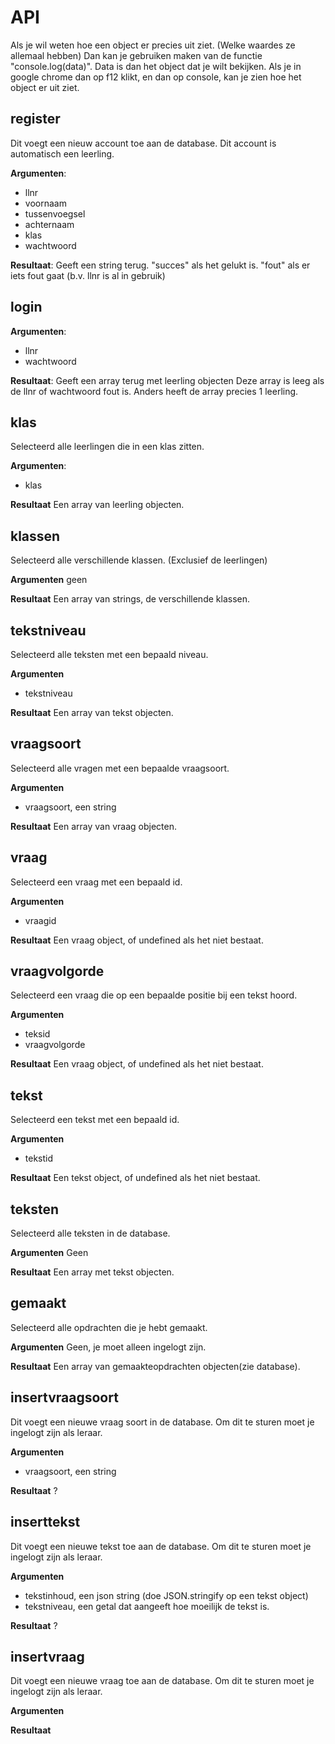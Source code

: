 
# API

Als je wil weten hoe een object er precies uit ziet.
(Welke waardes ze allemaal hebben)
Dan kan je gebruiken maken van de functie "console.log(data)".
Data is dan het object dat je wilt bekijken.
Als je in google chrome dan op f12 klikt, en dan op console, kan je zien hoe het object er uit ziet.

## register
Dit voegt een nieuw account toe aan de database.
Dit account is automatisch een leerling.

**Argumenten**:
* llnr
* voornaam
* tussenvoegsel
* achternaam
* klas
* wachtwoord

**Resultaat**:
Geeft een string terug.
"succes" als het gelukt is.
"fout" als er iets fout gaat (b.v. llnr is al in gebruik)

## login

**Argumenten**:
* llnr
* wachtwoord

**Resultaat**:
Geeft een array terug met leerling objecten
Deze array is leeg als de llnr of wachtwoord fout is.
Anders heeft de array precies 1 leerling.

## klas
Selecteerd alle leerlingen die in een klas zitten.

**Argumenten**:
* klas

**Resultaat**
Een array van leerling objecten.

## klassen
Selecteerd alle verschillende klassen. (Exclusief de leerlingen)

**Argumenten**
geen

**Resultaat**
Een array van strings, de verschillende klassen.

## tekstniveau
Selecteerd alle teksten met een bepaald niveau.

**Argumenten**
* tekstniveau

**Resultaat**
Een array van tekst objecten.

## vraagsoort
Selecteerd alle vragen met een bepaalde vraagsoort.

**Argumenten**
* vraagsoort, een string

**Resultaat**
Een array van vraag objecten.

## vraag
Selecteerd een vraag met een bepaald id.

**Argumenten**
* vraagid

**Resultaat**
Een vraag object, of undefined als het niet bestaat.

## vraagvolgorde
Selecteerd een vraag die op een bepaalde positie bij een tekst hoord.

**Argumenten**
* teksid
* vraagvolgorde

**Resultaat**
Een vraag object, of undefined als het niet bestaat.

## tekst
Selecteerd een tekst met een bepaald id.

**Argumenten**
* tekstid

**Resultaat**
Een tekst object, of undefined als het niet bestaat.

## teksten
Selecteerd alle teksten in de database.

**Argumenten**
Geen

**Resultaat**
Een array met tekst objecten.

## gemaakt
Selecteerd alle opdrachten die je hebt gemaakt.

**Argumenten**
Geen, je moet alleen ingelogt zijn.

**Resultaat**
Een array van gemaakteopdrachten objecten(zie database).

## insertvraagsoort
Dit voegt een nieuwe vraag soort in de database.
Om dit te sturen moet je ingelogt zijn als leraar.

**Argumenten**
* vraagsoort, een string

**Resultaat**
?

## inserttekst
Dit voegt een nieuwe tekst toe aan de database.
Om dit te sturen moet je ingelogt zijn als leraar.

**Argumenten**
* tekstinhoud, een json string (doe JSON.stringify op een tekst object)
* tekstniveau, een getal dat aangeeft hoe moeilijk de tekst is.

**Resultaat**
?

## insertvraag
Dit voegt een nieuwe vraag toe aan de database.
Om dit te sturen moet je ingelogt zijn als leraar.

**Argumenten**

**Resultaat**
